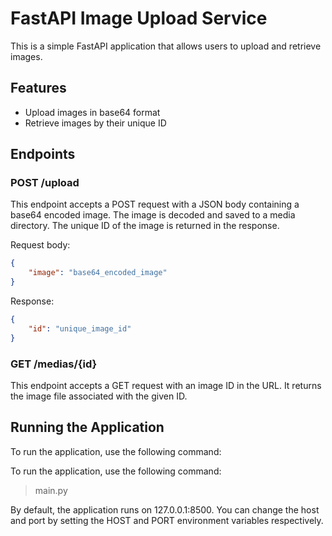 # FastAPI Image Upload Service

This is a simple FastAPI application that allows users to upload and retrieve images.

## Features

- Upload images in base64 format
- Retrieve images by their unique ID

## Endpoints

### POST /upload

This endpoint accepts a POST request with a JSON body containing a base64 encoded image. The image is decoded and saved to a media directory. The unique ID of the image is returned in the response.

Request body:

```json
{
    "image": "base64_encoded_image"
}
```

Response:

```json
{
    "id": "unique_image_id"
}
```

### GET /medias/{id}

This endpoint accepts a GET request with an image ID in the URL. It returns the image file associated with the given ID.

## Running the Application
To run the application, use the following command:

To run the application, use the following command:

> main.py

By default, the application runs on 127.0.0.1:8500. You can change the host and port by setting the HOST and PORT environment variables respectively.

